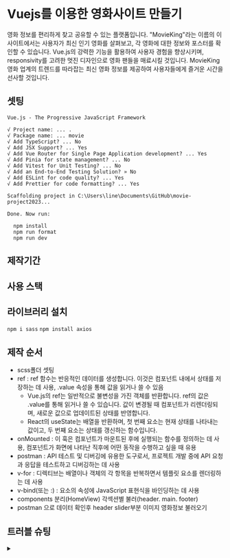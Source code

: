 # Vuejs를 이용한 영화사이트 만들기
영화 정보를 편리하게 찾고 공유할 수 있는 플랫폼입니다. "MovieKing"라는 이름의 이 사이트에서는 사용자가 최신 인기 영화를 살펴보고, 각 영화에 대한 정보와 포스터를 확인할 수 있습니다. Vue.js의 강력한 기능을 활용하여 사용자 경험을 향상시키며, responsivity를 고려한 멋진 디자인으로 영화 팬들을 매료시킬 것입니다. MovieKing 영화 업계의 트렌드를 따라잡는 최신 영화 정보를 제공하여 사용자들에게 즐거운 시간을 선사할 것입니다.


## 셋팅
```
Vue.js - The Progressive JavaScript Framework

√ Project name: ... .
√ Package name: ... movie
√ Add TypeScript? ... No
√ Add JSX Support? ... Yes
√ Add Vue Router for Single Page Application development? ... Yes
√ Add Pinia for state management? ... No
√ Add Vitest for Unit Testing? ... No
√ Add an End-to-End Testing Solution? » No
√ Add ESLint for code quality? ... Yes
√ Add Prettier for code formatting? ... Yes

Scaffolding project in C:\Users\line\Documents\GitHub\movie-project2023...

Done. Now run:

  npm install
  npm run format
  npm run dev
```

## 제작기간


## 사용 스택


## 라이브러리 설치
`npm i sass`
`npm install axios`

## 제작 순서
- scss폴더 셋팅
- ref : ref 함수는 반응적인 데이터를 생성합니다. 이것은 컴포넌트 내에서 상태를 저장하는 데 사용, .value 속성을 통해 값을 읽거나 쓸 수 있음
    - Vue.js의 ref는 일반적으로 불변성을 가진 객체를 반환합니다. ref의 값은 .value를 통해 읽거나 쓸 수 있습니다. 값이 변경될 때 컴포넌트가 리렌더링되며, 새로운 값으로 업데이트된 상태를 반영합니다.
    - React의 useState는 배열을 반환하며, 첫 번째 요소는 현재 상태를 나타내는 값이고, 두 번째 요소는 상태를 갱신하는 함수입니다.
- onMounted : 이 훅은 컴포넌트가 마운트된 후에 실행되는 함수를 정의하는 데 사용, 컴포넌트가 화면에 나타난 직후에 어떤 동작을 수행하고 싶을 때 유용
- postman :  API 테스트 및 디버깅에 유용한 도구로서, 프로젝트 개발 중에 API 요청과 응답을 테스트하고 디버깅하는 데 사용
- v-for : 디렉티브는 배열이나 객체의 각 항목을 반복하면서 템플릿 요소를 렌더링하는 데 사용
- v-bind(또는 :) : 요소의 속성에 JavaScript 표현식을 바인딩하는 데 사용
- components 분리(HomeView) 각섹션별 불러(header. main. footer)
- postman 으로 데이터 확인후 header slider부분 이미지 영화정보 불러오기


## 트러블 슈팅

<details>
<summary></summary>

- #### 

</details>